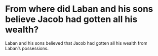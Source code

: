 # From where did Laban and his sons believe Jacob had gotten all his wealth?

Laban and his sons believed that Jacob had gotten all his wealth from Laban’s possessions.
